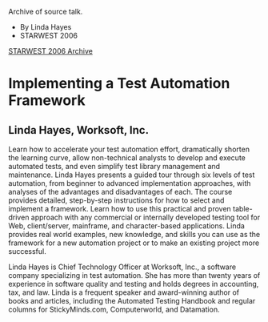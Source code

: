Archive of source talk.
 * By Linda Hayes
 * STARWEST 2006

[STARWEST 2006 Archive](http://www.sqe.com/Events/Archive/sw2006/tutorialsbydaym.html)


Implementing a Test Automation Framework
========================================

Linda Hayes, Worksoft, Inc.
---------------------------

Learn how to accelerate your test automation effort, dramatically shorten the learning curve, allow non-technical analysts to develop and execute automated tests, and even simplify test library management and maintenance. Linda Hayes presents a guided tour through six levels of test automation, from beginner to advanced implementation approaches, with analyses of the advantages and disadvantages of each. The course provides detailed, step-by-step instructions for how to select and implement a framework. Learn how to use this practical and proven table-driven approach with any commercial or internally developed testing tool for Web, client/server, mainframe, and character-based applications. Linda provides real world examples, new knowledge, and skills you can use as the framework for a new automation project or to make an existing project more successful.


Linda Hayes is Chief Technology Officer at Worksoft, Inc., a software company specializing in test automation. She has more than twenty years of experience in software quality and testing and holds degrees in accounting, tax, and law. Linda is a frequent speaker and award-winning author of books and articles, including the Automated Testing Handbook and regular columns for StickyMinds.com, Computerworld, and Datamation.
